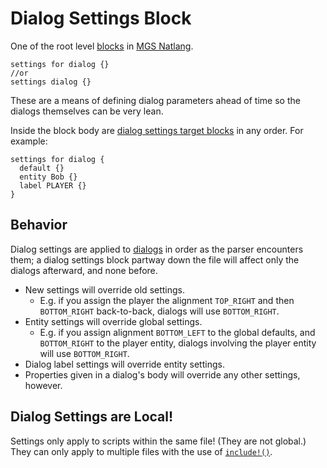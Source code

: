 # Dialog Settings Block

One of the root level [blocks](../mgs/blocks) in [MGS Natlang](../mgs/mgs_natlang).

```mgs
settings for dialog {}
//or
settings dialog {}
```

These are a means of defining dialog parameters ahead of time so the dialogs themselves can be very lean.

Inside the block body are [dialog settings target blocks](../mgs/dialog_settings_target_block) in any order. For example:

```mgs
settings for dialog {
  default {}
  entity Bob {}
  label PLAYER {}
}
```

## Behavior

Dialog settings are applied to [dialogs](../dialogs) in order as the parser encounters them; a dialog settings block partway down the file will affect only the dialogs afterward, and none before.

- New settings will override old settings.
	- E.g. if you assign the player the alignment `TOP_RIGHT` and then `BOTTOM_RIGHT` back-to-back, dialogs will use `BOTTOM_RIGHT`.
- Entity settings will override global settings.
	- E.g. if you assign alignment `BOTTOM_LEFT` to the global defaults, and `BOTTOM_RIGHT` to the player entity, dialogs involving the player entity will use `BOTTOM_RIGHT`.
- Dialog label settings will override entity settings.
- Properties given in a dialog's body will override any other settings, however.

## Dialog Settings are Local!

Settings only apply to scripts within the same file! (They are not global.) They can only apply to multiple files with the use of [`include!()`](advanced_syntax#include).
